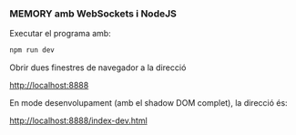 ### MEMORY amb WebSockets i NodeJS

Executar el programa amb:
    
```bash
npm run dev
```

Obrir dues finestres de navegador a la direcció

[http://localhost:8888](http://localhost:8888)

En mode desenvolupament (amb el shadow DOM complet), la direcció és:

[http://localhost:8888/index-dev.html](http://localhost:8888/index-dev.html)
